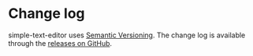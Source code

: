 # Change log

simple-text-editor uses [Semantic Versioning][].
The change log is available through the [releases on GitHub][].

[Semantic Versioning]: http://semver.org/spec/v2.0.0.html
[releases on GitHub]: https://github.com/githubuser/simple-text-editor/releases
